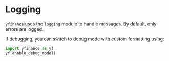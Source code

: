 # Logging

`yfinance` uses the `logging` module to handle
messages. By default, only errors are logged.

If debugging, you can switch to debug mode with custom formatting using:

``` python
import yfinance as yf
yf.enable_debug_mode()
```
